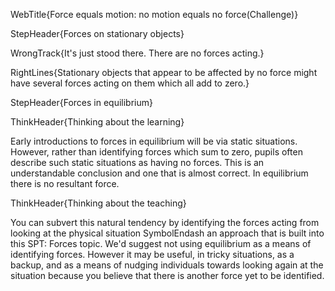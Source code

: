 WebTitle{Force equals motion: no motion equals no force(Challenge)}

StepHeader{Forces on stationary objects}

WrongTrack{It's just stood there. There are no forces acting.}

RightLines{Stationary objects that appear to be affected by no force might have several forces acting on them which all add to zero.}

StepHeader{Forces in equilibrium}

ThinkHeader{Thinking about the learning}

Early introductions to forces in equilibrium will be via static situations. However, rather than identifying forces which sum to zero, pupils often describe such static situations as having no forces. This is an understandable conclusion and one that is almost correct. In equilibrium there is no resultant force.

ThinkHeader{Thinking about the teaching}

You can subvert this natural tendency by identifying the forces acting from looking at the physical situation SymbolEndash an approach that is built into this SPT: Forces topic. We'd suggest not using equilibrium as a means of identifying forces. However it may be useful, in tricky situations, as a backup, and as a means of nudging individuals towards looking again at the situation because you believe that there is another force yet to be identified.


